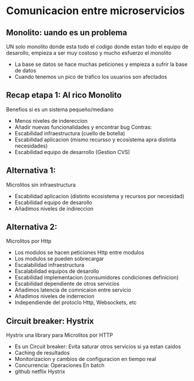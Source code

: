 # Comunicacion entre microservicios
## Monolito: uando es un problema
UN solo monolito donde esta todo el codigo donde estan todo el equipo de desarollo,
empieza a ser muy costoso y mucho esfuerzo el monolito
- La base se datos se hace muchas peticiones y empieza a sufrir la base de datos
- Cuando tenemos un pico de trafico los usuarios son afectados
## Recap etapa 1: Al rico Monolito
Benefios si es un sistema pequeño/mediano
- Menos niveles de indereccion
- Añadir nuevas funcionalidades y encontrar bug
Contras:
- Escabilidad infraestructura (cuello de botella)
- Escabilidad aplicacion (mismo recursso y ecosistema apra distinta necesidades)
- Escabilidad equipo de desarrollo (Gestion CVS)
## Alternativa 1:
Microlitos sin infraestructura
- Escabilidad aplicacion (distinto ecosistema y recursos por necesidad)
- Escabilidad equipo de desarollo
- Añadimos niveles de indireccion
## Alternativa 2:
Microlitos por Http
- Los modulos se hacen peticiones Http entre modulos
- Los modulos se pueden sobrecargar
- Escalabilidad infraestructura
- Escalabilidad equipos de desarollo
- Escabilidad implementacion (consumidores condiciones definicion)
- Escabilidad dependiente de otros servicios
- Añadimos latencia de comnicaion entre servicio
- Añadimos niveles de inderrecion
- Independiende del protoclo Http, Websockets, etc
## Circuit breaker: Hystrix
Hystrix una library para Microlitos por HTTP
- Es un Circuit breaker: Evita saturar otros servicios si ya estan caidos
- Caching de resultados
- Monitorizacion y cambios de configuracion en tiempo real
- Concurrencia: Operaciones En batch
- github netflix Hystrix




